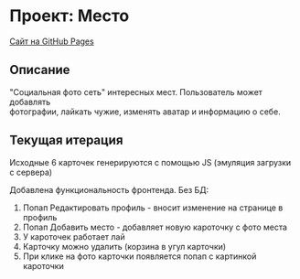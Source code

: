 # Проект: Место

[Сайт на GitHub Pages](https://gvozdenkov.github.io/mesto-project/)

## Описание

"Социальная фото сеть" интересных мест. Пользователь может добавлять  
фотографии, лайкать чужие, изменять аватар и информацию о себе.

## Текущая итерация

Исходные 6 карточек генерируются с помощью JS (эмуляция загрузки с сервера)

Добавлена функциональность фронтенда. Без БД:

1. Попап Редактировать профиль - вносит изменение на странице в профиль
2. Попап Добавить место - добавляет новую кароточку с фото места
3. У кароточек работает лай
4. Карточку можно удалить (корзина в угул карточки)
5. При клике на фото карточки появляется попап с картинкой кароточки

